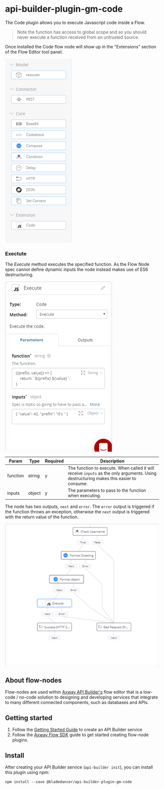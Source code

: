 # api-builder-plugin-gm-code

The Code plugin allows you to execute Javascript code inside a Flow. 

> Note the function has access to global scope and so you should never execute a function received from an untrusted source.

Once installed the Code flow node will show up in the "Extensions" section of the Flow Editor tool panel.

![Tool Panel](./imgs/toolpanel.png)

### Exectute
The _Execute_ method executes the specified function. As the Flow Node spec cannot define dynamic inputs the node instead makes use of ES6 destructuring.

![Config Panel](./imgs/configpanel.png)

| Param | Type | Required | Description |
| --- | --- | --- | --- |
| function | string | y | The function to execute. When called it will receive `inputs` as the only arguments. Using destructuring makes this easier to consume. |
| inputs | object | y | The parameters to pass to the function when executing. |

The node has two outputs, `next` and `error`. The `error` output is triggered if the function throws an exception, otherwise the `next` output is triggered with the return value of the function.

![Flow](./imgs/flow.png)

## About flow-nodes

Flow-nodes are used within [Axway API Builder's](https://www.axway.com/en/datasheet/axway-api-builder)
flow editor that is a low-code / no-code solution to designing and developing services
that integrate to many different connected components, such as databases and APIs.

## Getting started

1. Follow the [Getting Started Guide](https://docs.axway.com/bundle/API_Builder_4x_allOS_en/page/api_builder_getting_started_guide.html) to create an API Builder service
1. Follow the [Axway Flow SDK](https://docs.axway.com/bundle/API_Builder_4x_allOS_en/page/axway_flow_sdk.html) guide to get started creating flow-node plugins.

## Install

After creating your API Builder service (`api-builder init`), you can install this plugin using npm:

```
npm install --save @bladedancer/api-builder-plugin-gm-code
```
